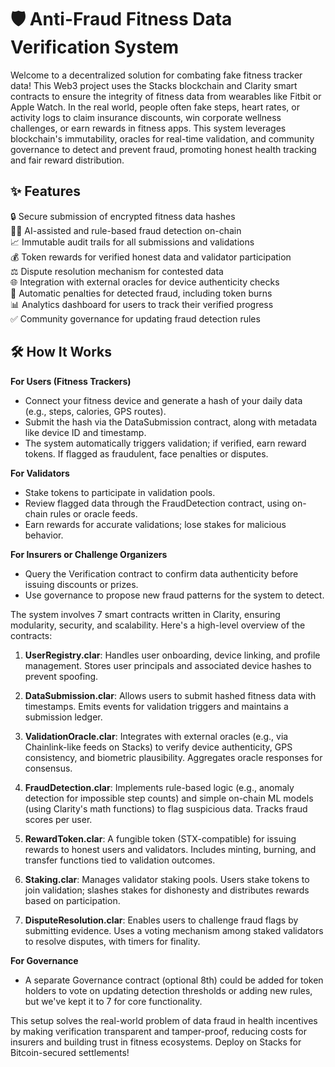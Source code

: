 # 🛡️ Anti-Fraud Fitness Data Verification System

Welcome to a decentralized solution for combating fake fitness tracker data! This Web3 project uses the Stacks blockchain and Clarity smart contracts to ensure the integrity of fitness data from wearables like Fitbit or Apple Watch. In the real world, people often fake steps, heart rates, or activity logs to claim insurance discounts, win corporate wellness challenges, or earn rewards in fitness apps. This system leverages blockchain's immutability, oracles for real-time validation, and community governance to detect and prevent fraud, promoting honest health tracking and fair reward distribution.

## ✨ Features

🔒 Secure submission of encrypted fitness data hashes  
🕵️‍♂️ AI-assisted and rule-based fraud detection on-chain  
📈 Immutable audit trails for all submissions and validations  
💰 Token rewards for verified honest data and validator participation  
⚖️ Dispute resolution mechanism for contested data  
🌐 Integration with external oracles for device authenticity checks  
🚫 Automatic penalties for detected fraud, including token burns  
📊 Analytics dashboard for users to track their verified progress  
✅ Community governance for updating fraud detection rules  

## 🛠 How It Works

**For Users (Fitness Trackers)**  
- Connect your fitness device and generate a hash of your daily data (e.g., steps, calories, GPS routes).  
- Submit the hash via the DataSubmission contract, along with metadata like device ID and timestamp.  
- The system automatically triggers validation; if verified, earn reward tokens. If flagged as fraudulent, face penalties or disputes.  

**For Validators**  
- Stake tokens to participate in validation pools.  
- Review flagged data through the FraudDetection contract, using on-chain rules or oracle feeds.  
- Earn rewards for accurate validations; lose stakes for malicious behavior.  

**For Insurers or Challenge Organizers**  
- Query the Verification contract to confirm data authenticity before issuing discounts or prizes.  
- Use governance to propose new fraud patterns for the system to detect.  

The system involves 7 smart contracts written in Clarity, ensuring modularity, security, and scalability. Here's a high-level overview of the contracts:

1. **UserRegistry.clar**: Handles user onboarding, device linking, and profile management. Stores user principals and associated device hashes to prevent spoofing.  

2. **DataSubmission.clar**: Allows users to submit hashed fitness data with timestamps. Emits events for validation triggers and maintains a submission ledger.  

3. **ValidationOracle.clar**: Integrates with external oracles (e.g., via Chainlink-like feeds on Stacks) to verify device authenticity, GPS consistency, and biometric plausibility. Aggregates oracle responses for consensus.  

4. **FraudDetection.clar**: Implements rule-based logic (e.g., anomaly detection for impossible step counts) and simple on-chain ML models (using Clarity's math functions) to flag suspicious data. Tracks fraud scores per user.  

5. **RewardToken.clar**: A fungible token (STX-compatible) for issuing rewards to honest users and validators. Includes minting, burning, and transfer functions tied to validation outcomes.  

6. **Staking.clar**: Manages validator staking pools. Users stake tokens to join validation; slashes stakes for dishonesty and distributes rewards based on participation.  

7. **DisputeResolution.clar**: Enables users to challenge fraud flags by submitting evidence. Uses a voting mechanism among staked validators to resolve disputes, with timers for finality.  

**For Governance**  
- A separate Governance contract (optional 8th) could be added for token holders to vote on updating detection thresholds or adding new rules, but we've kept it to 7 for core functionality.  

This setup solves the real-world problem of data fraud in health incentives by making verification transparent and tamper-proof, reducing costs for insurers and building trust in fitness ecosystems. Deploy on Stacks for Bitcoin-secured settlements!